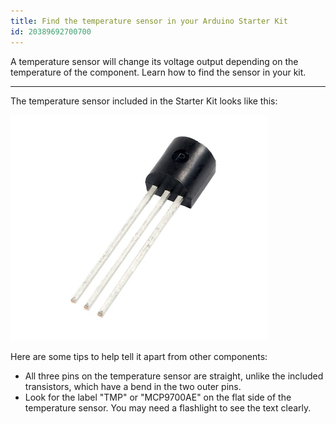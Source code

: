 ```yaml
---
title: Find the temperature sensor in your Arduino Starter Kit
id: 20389692700700
---
```


A temperature sensor will change its voltage output depending on the temperature of the
component. Learn how to find the sensor in your kit.

---

The temperature sensor included in the Starter Kit looks like this:

![Photo of the temperature sensor. Three straight, parallel pins connect to the black, plastic housing. The housing is shaped like a half-cylinder.](img/Temp_Sensor_ISO.jpg)

Here are some tips to help tell it apart from other components:

* All three pins on the temperature sensor are straight, unlike the included transistors, which have a bend in the two outer pins.
* Look for the label "TMP" or "MCP9700AE" on the flat side of the temperature sensor. You may need a flashlight to see the text clearly.
